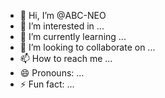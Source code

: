 - 👋 Hi, I’m @ABC-NEO
- 👀 I’m interested in ...
- 🌱 I’m currently learning ...
- 💞️ I’m looking to collaborate on ...
- 📫 How to reach me ...
- 😄 Pronouns: ...
- ⚡ Fun fact: ...

<!---
ABC-NEO/ABC-NEO is a ✨ special ✨ repository because its `README.md` (this file) appears on your GitHub profile.
You can click the Preview link to take a look at your changes.
--->
